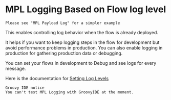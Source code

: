 # MPL Logging Based on Flow log level

    Please see "MPL Payload Log" for a simpler example

This enables controlling log behavior when the flow is already deployed.

It helps if you want to keep logging steps in the flow for development but avoid performance problems in production. You can also enable logging in production for gathering production data or debugging.

You can set your flows in development to Debug and see logs for every message.

Here is the documentation for [Setting Log Levels](https://help.sap.com/viewer/368c481cd6954bdfa5d0435479fd4eaf/Cloud/en-US/4e6d3fc3f34544f6ac5289268b653ad1.html)

    Groovy IDE notice
    You can't test MPL Logging with GroovyIDE at the moment.

